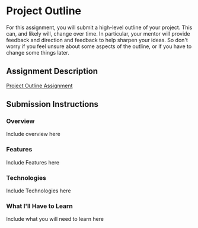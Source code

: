 # Project Outline
For this assignment, you will submit a high-level outline of your project. This can, and likely will, change over time. In particular, your mentor will provide feedback and direction and feedback to help sharpen your ideas. So don't worry if you feel unsure about some aspects of the outline, or if you have to change some things later.

## Assignment Description
[Project Outline Assignment](https:/education.launchcode.org/liftoff-OLD/assignments/project-outline/)

## Submission Instructions

### Overview
Include overview here
### Features
Include Features here
### Technologies
Include Technologies here

### What I'll Have to Learn
Include what you will need to learn here
